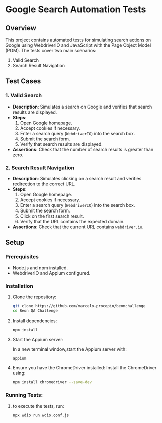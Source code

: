 # Google Search Automation Tests

## Overview

This project contains automated tests for simulating search actions on Google using WebdriverIO and JavaScript with the Page Object Model (POM). The tests cover two main scenarios:
1. Valid Search
2. Search Result Navigation

## Test Cases

### 1. Valid Search

- **Description**: Simulates a search on Google and verifies that search results are displayed.
- **Steps**:
  1. Open Google homepage.
  2. Accept cookies if necessary.
  3. Enter a search query (`WebdriverIO`) into the search box.
  4. Submit the search form.
  5. Verify that search results are displayed.
- **Assertions**: Check that the number of search results is greater than zero.

### 2. Search Result Navigation

- **Description**: Simulates clicking on a search result and verifies redirection to the correct URL.
- **Steps**:
  1. Open Google homepage.
  2. Accept cookies if necessary.
  3. Enter a search query (`WebdriverIO`) into the search box.
  4. Submit the search form.
  5. Click on the first search result.
  6. Verify that the URL contains the expected domain.
- **Assertions**: Check that the current URL contains `webdriver.io`.

## Setup

### Prerequisites

- Node.js and npm installed.
- WebdriverIO and Appium configured.

### Installation

1. Clone the repository:
   ```bash
   git clone https://github.com/marcelo-procopio/beonchallenge
   cd Beon QA Challenge


2. Install dependencies:
    ```bash
    npm install

3. Start the Appium server:

    In a new terminal window,start the Appium server with:
    ```bash
    appium

4. Ensure you have the ChromeDriver installed:
    Install the ChromeDriver using:
    ```bash 
    npm install chromedriver --save-dev


### Running Tests:

1. to execute the tests, run:

    ```bash
    npx wdio run wdio.conf.js
